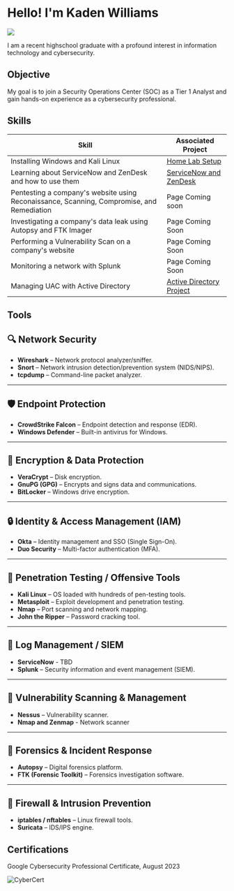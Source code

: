 # Hello! I'm Kaden Williams
<a href="https://www.linkedin.com/in/kaden-williams-850217370/"><img src="https://img.shields.io/badge/-LinkedIn-0072b1?&style=for-the-badge&logo=linkedin&logoColor=white" /></a>

I am a recent highschool graduate with a profound interest in information technology and cybersecurity. 

## Objective

My goal is to join a Security Operations Center (SOC) as a Tier 1 Analyst and gain hands-on experience as a cybersecurity professional.

## Skills

| Skill                                         | Associated Project         |
|-----------------------------------------------|----------------------------|
| Installing Windows and Kali Linux              | <a href="https://github.com/ElectricxYT/Home-Lab-Setup">Home Lab Setup</a>|
| Learning about ServiceNow and ZenDesk and how to use them |<a href="https://github.com/ElectricxYT/ServiceNow-and-ZenDesk"> ServiceNow and ZenDesk </a> |
| Pentesting a company's website using Reconaissance, Scanning, Compromise, and Remediation| Page Coming soon|
| Investigating a company's data leak using Autopsy and FTK Imager         | Page Coming Soon |
| Performing a Vulnerability Scan on a company's website     | Page Coming Soon |
| Monitoring a network with Splunk                  | Page Coming Soon |
| Managing UAC with Active Directory | <a href="https://github.com/ElectricxYT/Active-Directory">Active Directory Project</a> |

## Tools

## 🔍 Network Security
- **Wireshark** – Network protocol analyzer/sniffer.
- **Snort** – Network intrusion detection/prevention system (NIDS/NIPS).
- **tcpdump** – Command-line packet analyzer.

---

## 🛡️ Endpoint Protection
- **CrowdStrike Falcon** – Endpoint detection and response (EDR).
- **Windows Defender** – Built-in antivirus for Windows.

---

## 🔐 Encryption & Data Protection
- **VeraCrypt** – Disk encryption.
- **GnuPG (GPG)** – Encrypts and signs data and communications.
- **BitLocker** – Windows drive encryption.

---

## 🔒 Identity & Access Management (IAM)
- **Okta** – Identity management and SSO (Single Sign-On).
- **Duo Security** – Multi-factor authentication (MFA).

---

## 🧪 Penetration Testing / Offensive Tools
- **Kali Linux** – OS loaded with hundreds of pen-testing tools.
- **Metasploit** – Exploit development and penetration testing.
- **Nmap** – Port scanning and network mapping.
- **John the Ripper** – Password cracking tool.

---

## 📜 Log Management / SIEM
- **ServiceNow** - TBD
- **Splunk** – Security information and event management (SIEM).

---

## 🧰 Vulnerability Scanning & Management
- **Nessus** – Vulnerability scanner.
- **Nmap and Zenmap** - Network scanner

---

## 🧭 Forensics & Incident Response
- **Autopsy** – Digital forensics platform.
- **FTK (Forensic Toolkit)** – Forensics investigation software.

---

## 🚧 Firewall & Intrusion Prevention
- **iptables / nftables** – Linux firewall tools.
- **Suricata** – IDS/IPS engine.


## Certifications
<div>
Google Cybersecurity Professional Certificate, August 2023
  
![CyberCert](https://github.com/user-attachments/assets/74de02fd-c736-454d-a927-2e6b8b02ac4f)


</div>

